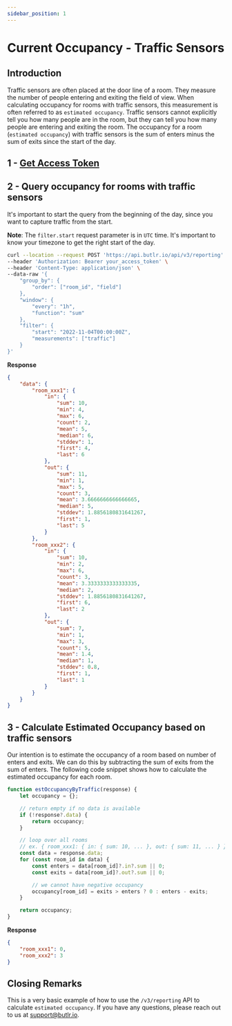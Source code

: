```yaml
---
sidebar_position: 1
---
```


# Current Occupancy - Traffic Sensors
## Introduction
Traffic sensors are often placed at the door line of a room. They measure the number of people entering and exiting the field of view. When calculating occupancy for rooms with traffic sensors, this measurement is often referred to as `estimated occupancy`. Traffic sensors cannot explicitly tell you how many people are in the room, but they can tell you how many people are entering and exiting the room. The occupancy for a room (`estimated occupancy`) with traffic sensors is the sum of enters minus the sum of exits since the start of the day.

## 1 - [Get Access Token](GetAccessToken.md)

## 2 - Query occupancy for rooms with traffic sensors
It's important to start the query from the beginning of the day, since you want to capture traffic from the start. 

**Note**: The `filter.start` request parameter is in `UTC` time.  It's important to know your timezone to get the right start of the day.
```bash
curl --location --request POST 'https://api.butlr.io/api/v3/reporting' \
--header 'Authorization: Bearer your_access_token' \
--header 'Content-Type: application/json' \
--data-raw '{
    "group_by": {
        "order": ["room_id", "field"]
    },
    "window": {
        "every": "1h",
        "function": "sum"
    },
    "filter": {
        "start": "2022-11-04T00:00:00Z",
        "measurements": ["traffic"]
    }
}'
```
**Response**
```json
{
	"data": {
		"room_xxx1": {
			"in": {
				"sum": 10,
				"min": 4,
				"max": 6,
				"count": 2,
				"mean": 5,
				"median": 6,
				"stddev": 1,
				"first": 4,
				"last": 6
			},
			"out": {
				"sum": 11,
				"min": 1,
				"max": 5,
				"count": 3,
				"mean": 3.6666666666666665,
				"median": 5,
				"stddev": 1.8856180831641267,
				"first": 1,
				"last": 5
			}
		},
		"room_xxx2": {
			"in": {
				"sum": 10,
				"min": 2,
				"max": 6,
				"count": 3,
				"mean": 3.3333333333333335,
				"median": 2,
				"stddev": 1.8856180831641267,
				"first": 6,
				"last": 2
			},
			"out": {
				"sum": 7,
				"min": 1,
				"max": 3,
				"count": 5,
				"mean": 1.4,
				"median": 1,
				"stddev": 0.8,
				"first": 1,
				"last": 1
			}
		}
	}
}
```
## 3 - Calculate Estimated Occupancy based on traffic sensors
Our intention is to estimate the occupancy of a room based on number of enters and exits.  We can do this by subtracting the sum of exits from the sum of enters. The following code snippet shows how to calculate the estimated occupancy for each room.
```javascript
function estOccupancyByTraffic(response) {
    let occupancy = {};

    // return empty if no data is available
    if (!response?.data) {
        return occupancy;
    }

    // loop over all rooms
    // ex. { room_xxx1: { in: { sum: 10, ... }, out: { sum: 11, ... } }, room_xxx2: { in: { sum: 10, ... }, out: { sum: 7, ... } } }
    const data = response.data;
    for (const room_id in data) {
        const enters = data[room_id]?.in?.sum || 0;
        const exits = data[room_id]?.out?.sum || 0;

        // we cannot have negative occupancy
        occupancy[room_id] = exits > enters ? 0 : enters - exits;
    }

    return occupancy;
}
```
**Response**
```json
{
    "room_xxx1": 0,
    "room_xxx2": 3
}
```
## Closing Remarks
This is a very basic example of how to use the `/v3/reporting` API to calculate `estimated occupancy`. If you have any questions, please reach out to us at support@butlr.io.